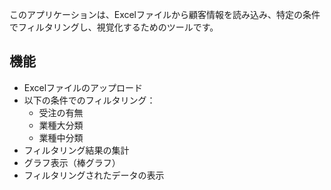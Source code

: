 
このアプリケーションは、Excelファイルから顧客情報を読み込み、特定の条件でフィルタリングし、視覚化するためのツールです。

## 機能
- Excelファイルのアップロード
- 以下の条件でのフィルタリング：
  - 受注の有無
  - 業種大分類
  - 業種中分類
- フィルタリング結果の集計
- グラフ表示（棒グラフ）
- フィルタリングされたデータの表示